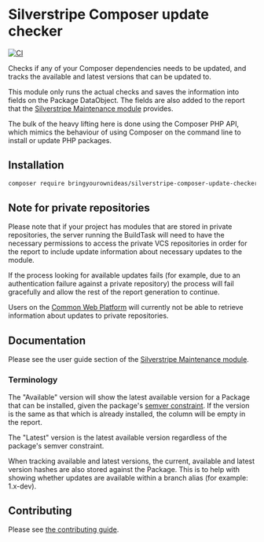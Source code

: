 # Silverstripe Composer update checker

[![CI](https://github.com/bringyourownideas/silverstripe-composer-update-checker/actions/workflows/ci.yml/badge.svg)](https://github.com/bringyourownideas/silverstripe-composer-update-checker/actions/workflows/ci.yml)

Checks if any of your Composer dependencies needs to be updated, and tracks the available and latest versions that can
be updated to.

This module only runs the actual checks and saves the information into fields on the Package DataObject. The fields
are also added to the report that the [Silverstripe Maintenance module](https://github.com/bringyourownideas/silverstripe-maintenance)
provides.

The bulk of the heavy lifting here is done using the Composer PHP API, which mimics the behaviour of using Composer on
the command line to install or update PHP packages.

## Installation

```sh
composer require bringyourownideas/silverstripe-composer-update-checker
```

## Note for private repositories

Please note that if your project has modules that are stored in private repositories, the server running the BuildTask
will need to have the necessary permissions to access the private VCS repositories in order for the report to include
update information about necessary updates to the module.

If the process looking for available updates fails (for example, due to an authentication failure against a private
repository) the process will fail gracefully and allow the rest of the report generation to continue.

Users on the [Common Web Platform](https://cwp.govt.nz) will currently not be able to retrieve information about
updates to private repositories.

## Documentation

Please see the user guide section of the [Silverstripe Maintenance module](https://github.com/bringyourownideas/silverstripe-maintenance/tree/master/docs/en/userguide).

### Terminology

The "Available" version will show the latest available version for a Package that can be installed, given the package's
[semver constraint](https://semver.org). If the version is the same as that which is already installed, the column will
be empty in the report.

The "Latest" version is the latest available version regardless of the package's semver constraint.

When tracking available and latest versions, the current, available and latest version hashes are also stored against
the Package. This is to help with showing whether updates are available within a branch alias (for example: 1.x-dev).

## Contributing

Please see [the contributing guide](CONTRIBUTING.md).
